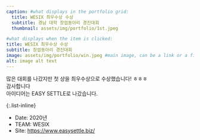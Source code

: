 ```yaml
---
caption: #what displays in the portfolio grid:
  title: WESIX 최우수상 수상
  subtitle: 경남 대학 창업동아리 경진대회
  thumbnail: assets/img/portfolio/1st.jpeg

#what displays when the item is clicked:
title: WESIX 최우수상 수상
subtitle: 창업동아리 경진대회
image: assets/img/portfolio/win.jpeg #main image, can be a link or a file in assets/img/portfolio
alt: image alt text
---
```


많은 대회를 나갔지만 첫 상을 최우수상으로 수상했습니다! ㅎㅎㅎ  
감사합니다  
아이디어는 EASY SETTLE로 나갔습니다.

{:.list-inline}

- Date: 2020년
- TEAM: WESIX
- Site: https://www.easysettle.biz/
